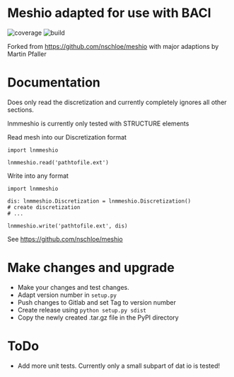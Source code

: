 # Meshio adapted for use with BACI
![coverage](https://gitlab.lrz.de/lnm-heartgroup/meshio/badges/master/pipeline.svg)
![build](https://gitlab.lrz.de/lnm-heartgroup/meshio/badges/master/coverage.svg)

Forked from https://github.com/nschloe/meshio with major adaptions by Martin Pfaller

# Documentation

Does only read the discretization and currently completely ignores all other sections.

lnmmeshio is currently only tested with STRUCTURE elements

Read mesh into our Discretization format
```
import lnmmeshio

lnmmeshio.read('pathtofile.ext')
```

Write into any format

```
import lnmmeshio

dis: lnmmeshio.Discretization = lnmmeshio.Discretization()
# create discretization
# ...

lnmmeshio.write('pathtofile.ext', dis)
```


See https://github.com/nschloe/meshio

# Make changes and upgrade

* Make your changes and test changes.
* Adapt version number in `setup.py`
* Push changes to Gitlab and set Tag to version number
* Create release using `python setup.py sdist`
* Copy the newly created .tar.gz file in the PyPI directory


# ToDo

* Add more unit tests. Currently only a small subpart of dat io is tested!